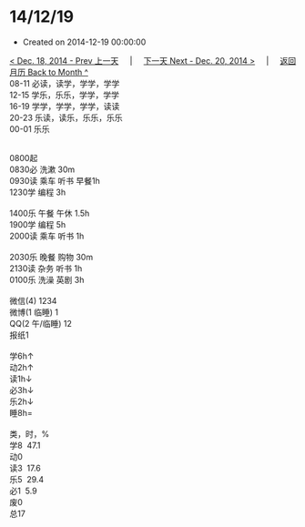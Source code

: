 # 14/12/19

- Created on 2014-12-19 00:00:00

[< Dec. 18, 2014 - Prev 上一天](/_archived/lifelogs/2014/12/d18.md) &nbsp; &nbsp; | &nbsp; &nbsp; [下一天 Next - Dec. 20, 2014 >](/_archived/lifelogs/2014/12/d20.md) &nbsp; &nbsp; |  &nbsp; &nbsp; [返回月历 Back to Month ^](/_archived/lifelogs/2014/12/index.md)
<br/>08-11 必读，读学，学学，学学<br/>12-15 学乐，乐乐，学学，学学<br/>16-19 学学，学学，学学，读读<br/>20-23 乐读，读乐，乐乐，乐乐<br/>00-01 乐乐<div><br/></div>0800起<br/>0830必 洗漱 30m<br/>0930读 乘车 听书 早餐1h<br/>1230学 编程 3h<div><br/></div>1400乐 午餐 午休 1.5h<br/>1900学 编程 5h<br/>2000读 乘车 听书 1h<div><br/></div>2030乐 晚餐 购物 30m<br/>2130读 杂务 听书 1h<br/>0100乐 洗澡 英剧 3h<div><br/></div>微信(4) 1234<br/>微博(1 临睡) 1<br/>QQ(2 午/临睡) 12<br/>报纸1<div><br/></div>学6h↑<br/>动2h↑<br/>读1h↓<br/>必3h↓<br/>乐2h↓<br/>睡8h=<div><br/></div>类，时，%<br/>学8  47.1<br/>动0<br/>读3  17.6<br/>乐5  29.4<br/>必1  5.9<br/>废0<br/>总17</div>
